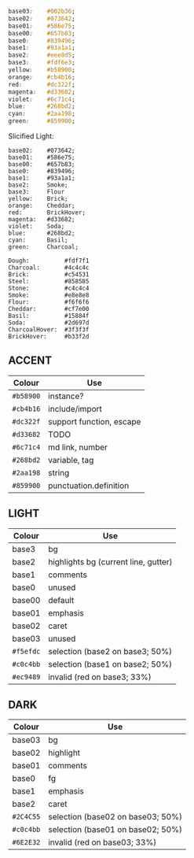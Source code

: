 ```css
base03:    #002b36;
base02:    #073642;
base01:    #586e75;
base00:    #657b83;
base0:     #839496;
base1:     #93a1a1;
base2:     #eee8d5;
base3:     #fdf6e3;
yellow:    #b58900;
orange:    #cb4b16;
red:       #dc322f;
magenta:   #d33682;
violet:    #6c71c4;
blue:      #268bd2;
cyan:      #2aa198;
green:     #859900;
```

Slicified Light:

```
base02:    #073642;
base01:    #586e75;
base00:    #657b83;
base0:     #839496;
base1:     #93a1a1;
base2:     Smoke;
base3:     Flour
yellow:    Brick;
orange:    Cheddar;
red:       BrickHover;
magenta:   #d33682;
violet:    Soda;
blue:      #268bd2;
cyan:      Basil;
green:     Charcoal;
```

```
Dough:          #fdf7f1
Charcoal:       #4c4c4c
Brick:          #c54531
Steel:          #858585
Stone:          #c4c4c4
Smoke:          #e8e8e8
Flour:          #f6f6f6
Cheddar:        #cf7e00
Basil:          #15884f
Soda:           #2d697d
CharcoalHover:  #3f3f3f
BrickHover:     #b33f2d
```

## ACCENT
Colour    |  Use
--------- | -----
`#b58900` | instance?
`#cb4b16` | include/import
`#dc322f` | support function, escape
`#d33682` | TODO
`#6c71c4` | md link, number
`#268bd2` | variable, tag
`#2aa198` | string
`#859900` | punctuation.definition

## LIGHT
Colour    |  Use
--------- | -----
base3     | bg
base2     | highlights bg (current line, gutter)
base1     | comments
base0     | unused
base00    | default
base01    | emphasis
base02    | caret
base03    | unused
`#f5efdc` | selection (base2 on base3; 50%)
`#c0c4bb` | selection (base1 on base2; 50%)
`#ec9489` | invalid   (red   on base3; 33%)

## DARK
Colour    |  Use
--------- | -----
base03    | bg
base02    | highlight
base01    | comments
base0     | fg
base1     | emphasis
base2     | caret
`#2C4C55` | selection (base02 on base03; 50%)
`#c0c4bb` | selection (base01 on base02; 50%)
`#6E2E32` | invalid   (red    on base03; 33%)

